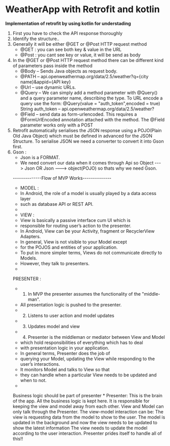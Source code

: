 # WeatherApp with Retrofit and kotlin
<b>Implementation of retrofit by using kotlin for understading </b>
<br>
<ol type="1">
<li>
First you have to check the API response thoroughly<br>
</li>
</li>
<Li>
  Identify the structure..
<li>
Generally it will be either @GET or @Post HTTP request method
  <ul>
<li>
@GET : you can see both key & value in the URL
  </li>
    <li>
@Post : you cant see key or value, it will be send as body
      </li></ul>
</li>
<li>
In the @GET or @Post HTTP request method there can be different kind of parameters pass inside the method
<ul>
<li>
@Body – Sends Java objects as request body.
</li>
<li>
@PATH – api.openweathermap.org/data/2.5/weather?q={city name}&appid={API key}
</li>
<li>
@Url – use dynamic URLs.
</li>
<li>
@Query – We can simply add a method parameter with @Query() and a query parameter name, describing the type. To URL encode a query use the form: @Query(value = "auth_token",encoded = true) String auth_token – api.openweathermap.org/data/2.5/weather?
</li>
<li>
@Field – send data as form-urlencoded. This requires a @FormUrlEncoded annotation attached with the method. The @Field parameter works only with a POST
</li>
</ul>
</li>
<li>
Retrofit automatically serialises the JSON response using a POJO(Plain Old Java Object) which must be defined in advanced for the JSON Structure. To serialise JSON we need a converter to convert it into Gson first. 
</li>
<li>
Gson : <ul>
<li>
Json is a FORMAT.
  </li>
<li>
We need convert our data when it comes through Api so
Object ---> Json OR Json ---> object(POJO) so thats why we need Gson.
  </li>
  </ul>
  
   --------------Flow of MVP Works--------------
   * MODEL :
   * In Android, the role of a model is usually played by a data access layer
   * such as database API or REST API.
   *
   * VIEW :
   * View is basically a passive interface cum UI which is
   * responsible for routing user’s action to the presenter.
   * In Android, View can be your Activity, fragment or RecyclerView Adapters.
   * In general, View is not visible to your Model except
   * for the POJOS and entities of your application.
   * To put in more simpler terms, Views do not communicate directly to Models.
   * However, they talk to presenters.
   *
   PRESENTER :
   * 1. In MVP the presenter assumes the functionality of the "middle-man".
   * All presentation logic is pushed to the presenter.
   * 2. Listens to user action and model updates
   * 3. Updates model and view
   * 4. Presenter is the middleman or mediator between View and Model
   * which hold responsibilities of everything which has to deal
   * with presentation logic in your application.
   * In general terms, Presenter does the job of
   * querying your Model, updating the View while responding to the user’s interactions.
   * It monitors Model and talks to View so that
   * they can handle when a particular View needs to be updated and when to not.
   *
   Business logic should be part of presenter
    * Presenter: This is the brain of the app. All the business logic is kept here. It is responsible for keeping the view and model away from each other. View and Model can only talk through the Presenter. The view-model interaction can be:
       The view is requesting data from the model to show to the user.
       The model is updated in the background and now the view needs to be updated to show the latest information
       The view needs to update the model according to the user interaction.
       Presenter prides itself to handle all of this!!
</ol>

